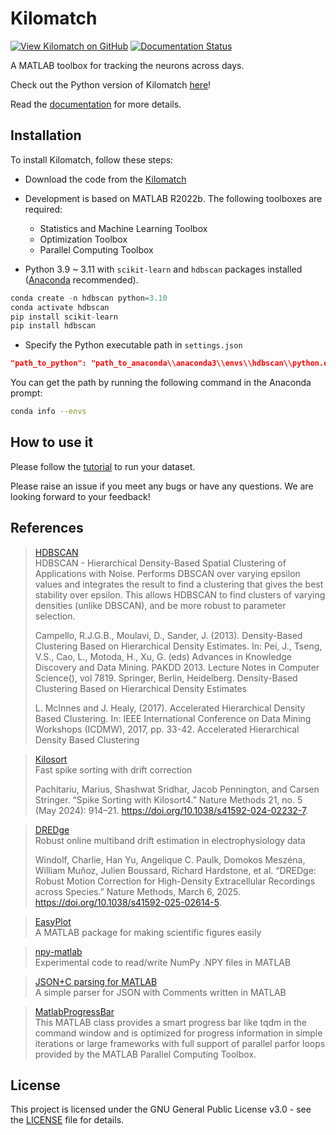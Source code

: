 # Kilomatch

[![View Kilomatch on GitHub](https://img.shields.io/badge/GitHub-Kilomatch-blue.svg)](https://github.com/jiumao2/Kilomatch)
[![Documentation Status](https://app.readthedocs.org/projects/kilomatch/badge/)](https://kilomatch.readthedocs.io/en/latest/)

A MATLAB toolbox for tracking the neurons across days.

Check out the Python version of Kilomatch [here](https://github.com/jiumao2/pyKilomatch)!  

Read the [documentation](https://kilomatch.readthedocs.io/en/latest/) for more details.

## Installation

To install Kilomatch, follow these steps:

- Download the code from the [Kilomatch](https://github.com/jiumao2/Kilomatch)

- Development is based on MATLAB R2022b. The following toolboxes are required:

    - Statistics and Machine Learning Toolbox
    -   Optimization Toolbox
    -   Parallel Computing Toolbox

- Python 3.9 \~ 3.11 with `scikit-learn` and `hdbscan` packages installed ([Anaconda](https://www.anaconda.com/download) recommended).

```python
conda create -n hdbscan python=3.10
conda activate hdbscan
pip install scikit-learn
pip install hdbscan
```

- Specify the Python executable path in `settings.json`

```json
"path_to_python": "path_to_anaconda\\anaconda3\\envs\\hdbscan\\python.exe"
```

You can get the path by running the following command in the Anaconda prompt:

```bash
conda info --envs
```

## How to use it

Please follow the [tutorial](https://kilomatch.readthedocs.io/en/latest/Tutorials.html) to run your dataset.  

Please raise an issue if you meet any bugs or have any questions. We are looking forward to your feedback!

## References

> [HDBSCAN](https://scikit-learn.org/stable/modules/clustering.html#hdbscan)  
> HDBSCAN - Hierarchical Density-Based Spatial Clustering of Applications with Noise. Performs DBSCAN over varying epsilon values and integrates the result to find a clustering that gives the best stability over epsilon. This allows HDBSCAN to find clusters of varying densities (unlike DBSCAN), and be more robust to parameter selection.
> 
> Campello, R.J.G.B., Moulavi, D., Sander, J. (2013). Density-Based Clustering Based on Hierarchical Density Estimates. In: Pei, J., Tseng, V.S., Cao, L., Motoda, H., Xu, G. (eds) Advances in Knowledge Discovery and Data Mining. PAKDD 2013. Lecture Notes in Computer Science(), vol 7819. Springer, Berlin, Heidelberg. Density-Based Clustering Based on Hierarchical Density Estimates  
>
> L. McInnes and J. Healy, (2017). Accelerated Hierarchical Density Based Clustering. In: IEEE International Conference on Data Mining Workshops (ICDMW), 2017, pp. 33-42. Accelerated Hierarchical Density Based Clustering

> [Kilosort](https://github.com/MouseLand/Kilosort)  
> Fast spike sorting with drift correction  
> 
> Pachitariu, Marius, Shashwat Sridhar, Jacob Pennington, and Carsen Stringer. “Spike Sorting with Kilosort4.” Nature Methods 21, no. 5 (May 2024): 914–21. https://doi.org/10.1038/s41592-024-02232-7.

> [DREDge](https://github.com/evarol/DREDge)  
> Robust online multiband drift estimation in electrophysiology data  
> 
> Windolf, Charlie, Han Yu, Angelique C. Paulk, Domokos Meszéna, William Muñoz, Julien Boussard, Richard Hardstone, et al. “DREDge: Robust Motion Correction for High-Density Extracellular Recordings across Species.” Nature Methods, March 6, 2025. https://doi.org/10.1038/s41592-025-02614-5.

> [EasyPlot](https://github.com/jiumao2/EasyPlot)  
> A MATLAB package for making scientific figures easily

> [npy-matlab](https://github.com/kwikteam/npy-matlab)  
> Experimental code to read/write NumPy .NPY files in MATLAB

> [JSON+C parsing for MATLAB](https://github.com/seanbone/matlab-json-c/releases/tag/v1.1)  
> A simple parser for JSON with Comments written in MATLAB

> [MatlabProgressBar](https://github.com/JAAdrian/MatlabProgressBar)  
> This MATLAB class provides a smart progress bar like tqdm in the command window and is optimized for progress information in simple iterations or large frameworks with full support of parallel parfor loops provided by the MATLAB Parallel Computing Toolbox.  

## License

This project is licensed under the GNU General Public License v3.0 - see the [LICENSE](LICENSE) file for details.

